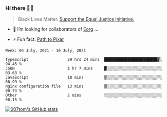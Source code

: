 ### Hi there 👋🏿

<!--
**007tom/007tom** is a ✨ _special_ ✨ repository because its `README.md` (this file) appears on your GitHub profile.

Here are some ideas to get you started:
-->

> Black Lives Matter. [Support the Equal Justice Initiative.](https://support.eji.org/give/153413/#!/donation/checkout)

<!--
- 🔭 I’m currently working on ...
- 🌱 I’m currently learning ...
-->
- 👯 I’m looking for collaborators of [Eorg](https://github.com/zhyd1997/Eorg) ...

<!--
- 🤔 I’m looking for help with ...
- 💬 Ask me about ...
- 📫 How to reach me: ...
- 😄 Pronouns: ...
-->

- ⚡ Fun fact: [Path to Pixar](https://bunnyhobby.github.io/)
<!--
-->

<!--START_SECTION:waka-->
```text
Week: 04 July, 2021 - 10 July, 2021

TypeScript                 29 hrs 24 mins  ███████████████████████▓░   94.45 % 
JSON                       1 hr 7 mins     █░░░░░░░░░░░░░░░░░░░░░░░░   03.63 % 
JavaScript                 18 mins         ▒░░░░░░░░░░░░░░░░░░░░░░░░   00.99 % 
Nginx configuration file   13 mins         ▒░░░░░░░░░░░░░░░░░░░░░░░░   00.73 % 
Other                      2 mins          ░░░░░░░░░░░░░░░░░░░░░░░░░   00.15 % 
```
<!--END_SECTION:waka-->


[![007tom's GitHub stats](https://github-readme-stats.vercel.app/api?username=007tom&count_private=true&show_icons=true&theme=react)
](https://github.com/anuraghazra/github-readme-stats)
